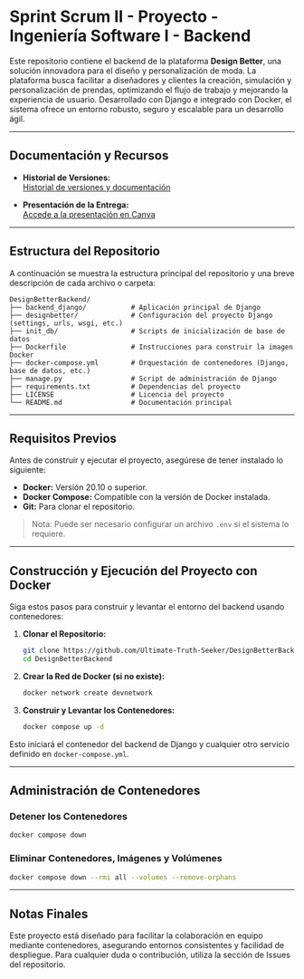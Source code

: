 # Sprint Scrum II - Proyecto - Ingeniería Software I - Backend

Este repositorio contiene el backend de la plataforma **Design Better**, una solución innovadora para el diseño y personalización de moda. La plataforma busca facilitar a diseñadores y clientes la creación, simulación y personalización de prendas, optimizando el flujo de trabajo y mejorando la experiencia de usuario. Desarrollado con Django e integrado con Docker, el sistema ofrece un entorno robusto, seguro y escalable para un desarrollo ágil.

---

## Documentación y Recursos

- **Historial de Versiones:**  
  [Historial de versiones y documentación](https://uvggt-my.sharepoint.com/:w:/g/personal/men23975_uvg_edu_gt/EbODmOJHdNlCt-gt0UDzqIkBXOH8IjRcJTD1jZfejYkbuA
)

- **Presentación de la Entrega:**  
  [Accede a la presentación en Canva](https://www.canva.com/design/DAGlgSqIQfA/FL8fKKLI_ODLVjm9HwMP-w/edit?utm_content=DAGlgSqIQfA&utm_campaign=designshare&utm_medium=link2&utm_source=sharebutton )

---

## Estructura del Repositorio

A continuación se muestra la estructura principal del repositorio y una breve descripción de cada archivo o carpeta:

```
DesignBetterBackend/
├── backend_django/           # Aplicación principal de Django
├── designbetter/             # Configuración del proyecto Django (settings, urls, wsgi, etc.)
├── init_db/                  # Scripts de inicialización de base de datos
├── Dockerfile                # Instrucciones para construir la imagen Docker
├── docker-compose.yml        # Orquestación de contenedores (Django, base de datos, etc.)
├── manage.py                 # Script de administración de Django
├── requirements.txt          # Dependencias del proyecto
├── LICENSE                   # Licencia del proyecto
└── README.md                 # Documentación principal
```

---

## Requisitos Previos

Antes de construir y ejecutar el proyecto, asegúrese de tener instalado lo siguiente:

- **Docker:** Versión 20.10 o superior.
- **Docker Compose:** Compatible con la versión de Docker instalada.
- **Git:** Para clonar el repositorio.

> Nota: Puede ser necesario configurar un archivo `.env` si el sistema lo requiere.

---

## Construcción y Ejecución del Proyecto con Docker

Siga estos pasos para construir y levantar el entorno del backend usando contenedores:

1. **Clonar el Repositorio:**  
   ```bash
   git clone https://github.com/Ultimate-Truth-Seeker/DesignBetterBackend.git
   cd DesignBetterBackend
   ```

2. **Crear la Red de Docker (si no existe):**  
   ```bash
   docker network create devnetwork
   ```

3. **Construir y Levantar los Contenedores:**  
   ```bash
   docker compose up -d
   ```

Esto iniciará el contenedor del backend de Django y cualquier otro servicio definido en `docker-compose.yml`.

---

## Administración de Contenedores

### Detener los Contenedores
```bash
docker compose down
```

### Eliminar Contenedores, Imágenes y Volúmenes
```bash
docker compose down --rmi all --volumes --remove-orphans
```


---

## Notas Finales

Este proyecto está diseñado para facilitar la colaboración en equipo mediante contenedores, asegurando entornos consistentes y facilidad de despliegue. Para cualquier duda o contribución, utiliza la sección de Issues del repositorio.
